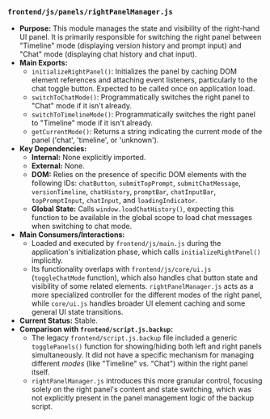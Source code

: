 ### `frontend/js/panels/rightPanelManager.js`

*   **Purpose:** This module manages the state and visibility of the right-hand UI panel. It is primarily responsible for switching the right panel between "Timeline" mode (displaying version history and prompt input) and "Chat" mode (displaying chat history and chat input).
*   **Main Exports:**
    *   `initializeRightPanel()`: Initializes the panel by caching DOM element references and attaching event listeners, particularly to the chat toggle button. Expected to be called once on application load.
    *   `switchToChatMode()`: Programmatically switches the right panel to "Chat" mode if it isn't already.
    *   `switchToTimelineMode()`: Programmatically switches the right panel to "Timeline" mode if it isn't already.
    *   `getCurrentMode()`: Returns a string indicating the current mode of the panel ('chat', 'timeline', or 'unknown').
*   **Key Dependencies:**
    *   **Internal:** None explicitly imported.
    *   **External:** None.
    *   **DOM:** Relies on the presence of specific DOM elements with the following IDs: `chatButton`, `submitTopPrompt`, `submitChatMessage`, `versionTimeline`, `chatHistory`, `promptBar`, `chatInputBar`, `topPromptInput`, `chatInput`, and `loadingIndicator`.
    *   **Global State:** Calls `window.loadChatHistory()`, expecting this function to be available in the global scope to load chat messages when switching to chat mode.
*   **Main Consumers/Interactions:**
    *   Loaded and executed by `frontend/js/main.js` during the application's initialization phase, which calls `initializeRightPanel()` implicitly.
    *   Its functionality overlaps with `frontend/js/core/ui.js` (`toggleChatMode` function), which also handles chat button state and visibility of some related elements. `rightPanelManager.js` acts as a more specialized controller for the different modes of the right panel, while `core/ui.js` handles broader UI element caching and some general UI state transitions.
*   **Current Status:** Stable.
*   **Comparison with `frontend/script.js.backup`:**
    *   The legacy `frontend/script.js.backup` file included a generic `togglePanels()` function for showing/hiding both left and right panels simultaneously. It did not have a specific mechanism for managing different *modes* (like "Timeline" vs. "Chat") within the right panel itself.
    *   `rightPanelManager.js` introduces this more granular control, focusing solely on the right panel's content and state switching, which was not explicitly present in the panel management logic of the backup script.
